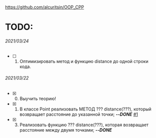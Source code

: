 ﻿https://github.com/alcuritsin/OOP_CPP
# TODO: #
###### 2021/03/24 ######
- [ ] 1. Оптимизировать метод и функцию distance до одной строки кода.

###### 2021/03/22 ######
- [x] 0. Выучить теорию!
- [x] 1. В классе Point реализовать МЕТОД ??? distance(???), который возвращает расстояние до указанной точки; ***--DONE*** [#1](https://github.com/alcuritsin/OOP_CPP/issues/1)
- [x] 3. Реализовать функцию ??? distance(???), которая возвращает расстояние между двумя точками; ***--DONE***
